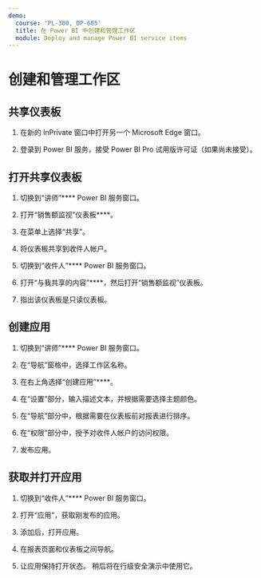 ```yaml
---
demo:
  course: 'PL-300, DP-605'
  title: 在 Power BI 中创建和管理工作区
  module: Deploy and manage Power BI service items
---
```


# 创建和管理工作区

## 共享仪表板

1. 在新的 InPrivate 窗口中打开另一个 Microsoft Edge 窗口。

1. 登录到 Power BI 服务，接受 Power BI Pro 试用版许可证（如果尚未接受）。

## 打开共享仪表板

1. 切换到“讲师”**** Power BI 服务窗口。

1. 打开“销售额监视”仪表板****。

1. 在菜单上选择“共享”。

1. 将仪表板共享到收件人帐户。

1. 切换到“收件人”**** Power BI 服务窗口。

1. 打开“与我共享的内容”****，然后打开“销售额监视”仪表板。

1. 指出该仪表板是只读仪表板。

## 创建应用

1. 切换到“讲师”**** Power BI 服务窗口。

1. 在“导航”窗格中，选择工作区名称。

1. 在右上角选择“创建应用”****。

1. 在“设置”部分，输入描述文本，并根据需要选择主题颜色。

1. 在“导航”部分中，根据需要在仪表板前对报表进行排序。

1. 在“权限”部分中，授予对收件人帐户的访问权限。

1. 发布应用。

## 获取并打开应用

1. 切换到“收件人”**** Power BI 服务窗口。

1. 打开“应用”，获取刚发布的应用。

1. 添加后，打开应用。

1. 在报表页面和仪表板之间导航。

1. 让应用保持打开状态。 稍后将在行级安全演示中使用它。
